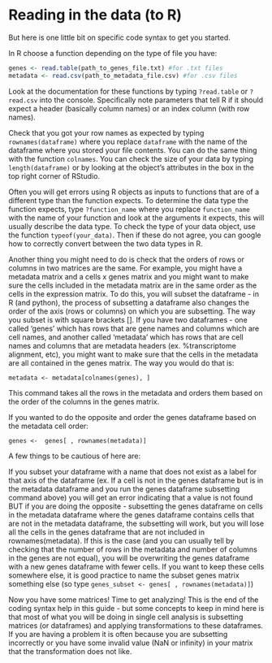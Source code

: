 # Reading in the data (to R)
But here is one little bit on specific code syntax to get you started.


In R choose a function depending on the type of file you have:
```R
genes <- read.table(path_to_genes_file.txt) #for .txt files
metadata <- read.csv(path_to_metadata_file.csv) #for .csv files
```
Look at the documentation for these functions by typing `?read.table` or `?read.csv` into the console. Specifically note parameters that tell R if it should expect a header (basically column names) or an index column (with row names).

Check that you got your row names as expected by typing `rownames(dataframe)` where you replace `dataframe` with the name of the dataframe where you stored your file contents. You can do the same thing with the function `colnames`. You can check the size of your data by typing `length(dataframe)` or by looking at the object’s attributes in the box in the top right corner of RStudio.


Often you will get errors using R objects as inputs to functions that are of a different type than the function expects. To determine the data type the function expects, type `?function_name` where you replace `function_name` with the name of your function and look at the arguments it expects, this will usually describe the data type. To check the type of your data object, use the function `typeof(your_data)`. Then if these do not agree, you can google how to correctly convert between the two data types in R.


Another thing you might need to do is check that the orders of rows or columns in two matrices are the same. For example, you might have a metadata matrix and a cells x genes matrix and you might want to make sure the cells included in the metadata matrix are in the same order as the cells in the expression matrix. To do this, you will subset the dataframe - in R (and python), the process of subsetting a dataframe also changes the order of the axis (rows or columns) on which you are subsetting. The way you subset is with square brackets []. If you have two dataframes - one called ‘genes’ which has rows that are gene names and columns which are cell names, and another called ‘metadata’ which has rows that are cell names and columns that are metadata headers (ex. %transcriptome alignment, etc), you might want to make sure that the cells in the metadata are all contained in the genes matrix. The way you would do that is:

```
metadata <- metadata[colnames(genes), ]
```

This command takes all the rows in the metadata and orders them based on the order of the columns in the genes matrix.

If you wanted to do the opposite and order the genes dataframe based on the metadata cell order:

```
genes <-  genes[ , rownames(metadata)]
```

A few things to be cautious of here are:

If you subset your dataframe with a name that does not exist as a label for that axis of the dataframe (ex. If a cell is not in the genes dataframe but is in the metadata dataframe and you run the genes dataframe subsetting command above) you will get an error indicating that a value is not found BUT if you are doing the opposite - subsetting the genes dataframe on cells in the metadata dataframe where the genes dataframe contains cells that are not in the metadata dataframe, the subsetting will work, but you will lose all the cells in the genes dataframe that are not included in rownames(metadata). If this is the case (and you can usually tell by checking that the number of rows in the metadata and number of columns in the genes are not equal), you will be overwriting the genes dataframe with a new genes dataframe with fewer cells. If you want to keep these cells somewhere else, it is good practice to name the subset genes matrix something else (so type `genes_subset <- genes[ , rownames(metadata)]`)


Now you have some matrices! Time to get analyzing! This is the end of the coding syntax help in this guide - but some concepts to keep in mind here is that most of what you will be doing in single cell analysis is subsetting matrices (or dataframes) and applying transformations to these dataframes. If you are having a problem it is often because you are subsetting incorrectly or you have some invalid value (NaN or infinity) in your matrix that the transformation does not like.


